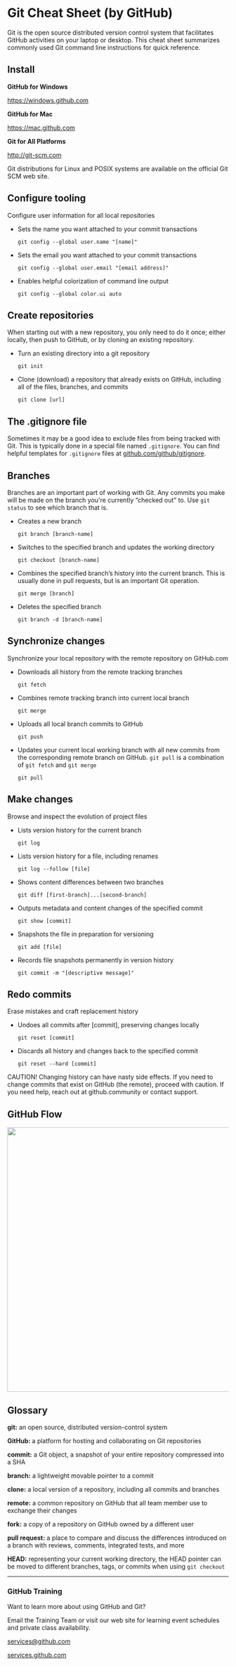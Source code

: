# Git Cheat Sheet (by GitHub)

Git is the open source distributed version control system that facilitates GitHub activities on your laptop or desktop. This cheat sheet summarizes commonly used Git command line instructions for quick reference.

## Install

__GitHub for Windows__

https://windows.github.com

__GitHub for Mac__

https://mac.github.com

__Git for All Platforms__

http://git-scm.com

Git distributions for Linux and POSIX systems are available on the official Git SCM web site.

## Configure tooling

Configure user information for all local repositories

- Sets the name you want attached to your commit transactions
    ```
    git config --global user.name "[name]"
    ```

- Sets the email you want attached to your commit transactions
    ```
    git config --global user.email "[email address]"
    ```

- Enables helpful colorization of command line output
    ```
    git config --global color.ui auto
    ```

## Create repositories

When starting out with a new repository, you only need to do it once; either locally, then push to GitHub, or by cloning an existing repository.

- Turn an existing directory into a git repository
    ```
    git init
    ```

- Clone (download) a repository that already exists on GitHub, including all of the files, branches, and commits
    ```
    git clone [url]
    ```

## The .gitignore file

Sometimes it may be a good idea to exclude files from being tracked with Git. This is typically done in a special file named `.gitignore`. You can find helpful templates for `.gitignore` files at [github.com/github/gitignore](https://github.com/github/gitignore).

## Branches

Branches are an important part of working with Git. Any commits you make will be made on the branch you're currently “checked out” to. Use `git status` to see which branch that is.

- Creates a new branch
    ```
    git branch [branch-name]
    ```

- Switches to the specified branch and updates the working directory
    ```
    git checkout [branch-name]
    ```

- Combines the specified branch’s history into the current branch. This is usually done in pull requests, but is an important Git operation.
    ```
    git merge [branch]
    ```

- Deletes the specified branch
    ```
    git branch -d [branch-name]
    ```

## Synchronize changes

Synchronize your local repository with the remote repository on GitHub.com

- Downloads all history from the remote tracking branches
    ```
    git fetch
    ```

- Combines remote tracking branch into current local branch
    ```
    git merge
    ```

- Uploads all local branch commits to GitHub
    ```
    git push
    ```

- Updates your current local working branch with all new commits from the corresponding remote branch on GitHub. `git pull` is a combination of `git fetch` and `git merge`
    ```
    git pull
    ```

## Make changes

Browse and inspect the evolution of project files

- Lists version history for the current branch
    ```
    git log
    ```

- Lists version history for a file, including renames
    ```
    git log --follow [file]
    ```

- Shows content differences between two branches
    ```
    git diff [first-branch]...[second-branch]
    ```

- Outputs metadata and content changes of the specified commit
    ```
    git show [commit]
    ```

- Snapshots the file in preparation for versioning
    ```
    git add [file]
    ```

- Records file snapshots permanently in version history
    ```
    git commit -m "[descriptive message]"
    ```

## Redo commits

Erase mistakes and craft replacement history

- Undoes all commits after [commit], preserving changes locally
    ```
    git reset [commit]
    ```

- Discards all history and changes back to the specified commit
    ```
    git reset --hard [commit]
    ```

CAUTION! Changing history can have nasty side effects. If you need to change commits that exist on GitHub (the remote), proceed with caution. If you need help, reach out at github.community or contact support.

## GitHub Flow

<img src="./images/img1.png" width=600>

## Glossary

__git:__ an open source, distributed version-control system

__GitHub:__ a platform for hosting and collaborating on Git repositories

__commit:__ a Git object, a snapshot of your entire repository compressed into a SHA

__branch:__ a lightweight movable pointer to a commit

__clone:__ a local version of a repository, including all commits and branches

__remote:__ a common repository on GitHub that all team member use to exchange their changes

__fork:__ a copy of a repository on GitHub owned by a different user

__pull request:__ a place to compare and discuss the differences introduced on a branch with reviews, comments, integrated tests, and more

__HEAD:__ representing your current working directory, the HEAD pointer can be moved to different branches, tags, or commits when using `git checkout`

-------

### __GitHub__ Training

Want to learn more about using GitHub and Git?

Email the Training Team or visit our web site for learning event schedules and private class availability.

services@github.com

[services.github.com](https://services.github.com/)